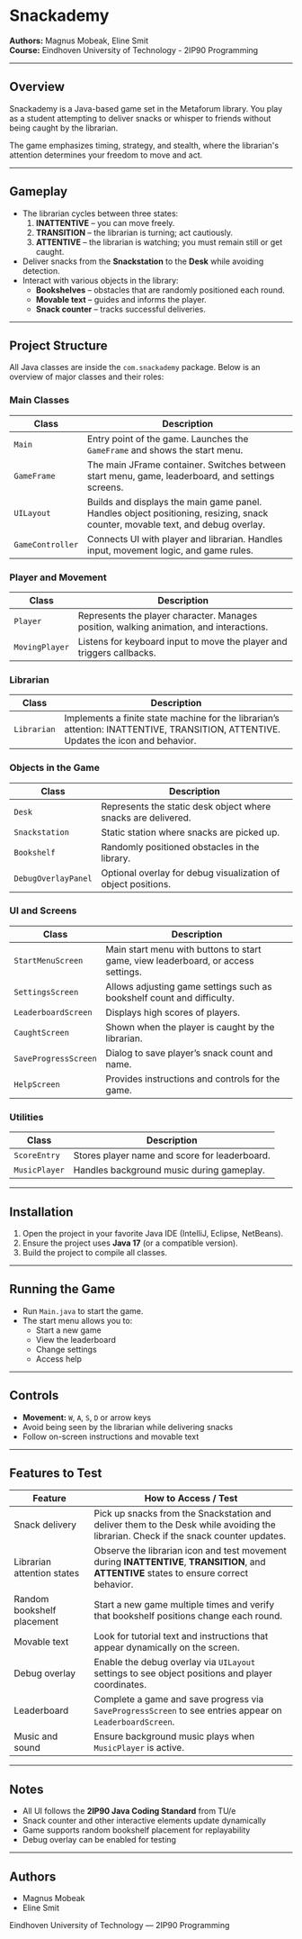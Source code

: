 # Snackademy

**Authors:** Magnus Mobeak, Eline Smit  
**Course:** Eindhoven University of Technology - 2IP90 Programming

---

## Overview

Snackademy is a Java-based game set in the Metaforum library. You play as a student attempting to deliver snacks or whisper to friends without being caught by the librarian.  

The game emphasizes timing, strategy, and stealth, where the librarian's attention determines your freedom to move and act.

---

## Gameplay

- The librarian cycles between three states:
  1. **INATTENTIVE** – you can move freely.
  2. **TRANSITION** – the librarian is turning; act cautiously.
  3. **ATTENTIVE** – the librarian is watching; you must remain still or get caught.
- Deliver snacks from the **Snackstation** to the **Desk** while avoiding detection.
- Interact with various objects in the library:
  - **Bookshelves** – obstacles that are randomly positioned each round.
  - **Movable text** – guides and informs the player.
  - **Snack counter** – tracks successful deliveries.

---

## Project Structure

All Java classes are inside the `com.snackademy` package. Below is an overview of major classes and their roles:

### Main Classes

| Class | Description |
|-------|-------------|
| `Main` | Entry point of the game. Launches the `GameFrame` and shows the start menu. |
| `GameFrame` | The main JFrame container. Switches between start menu, game, leaderboard, and settings screens. |
| `UILayout` | Builds and displays the main game panel. Handles object positioning, resizing, snack counter, movable text, and debug overlay. |
| `GameController` | Connects UI with player and librarian. Handles input, movement logic, and game rules. |

### Player and Movement

| Class | Description |
|-------|-------------|
| `Player` | Represents the player character. Manages position, walking animation, and interactions. |
| `MovingPlayer` | Listens for keyboard input to move the player and triggers callbacks. |

### Librarian

| Class | Description |
|-------|-------------|
| `Librarian` | Implements a finite state machine for the librarian’s attention: INATTENTIVE, TRANSITION, ATTENTIVE. Updates the icon and behavior. |

### Objects in the Game

| Class | Description |
|-------|-------------|
| `Desk` | Represents the static desk object where snacks are delivered. |
| `Snackstation` | Static station where snacks are picked up. |
| `Bookshelf` | Randomly positioned obstacles in the library. |
| `DebugOverlayPanel` | Optional overlay for debug visualization of object positions. |

### UI and Screens

| Class | Description |
|-------|-------------|
| `StartMenuScreen` | Main start menu with buttons to start game, view leaderboard, or access settings. |
| `SettingsScreen` | Allows adjusting game settings such as bookshelf count and difficulty. |
| `LeaderboardScreen` | Displays high scores of players. |
| `CaughtScreen` | Shown when the player is caught by the librarian. |
| `SaveProgressScreen` | Dialog to save player’s snack count and name. |
| `HelpScreen` | Provides instructions and controls for the game. |

### Utilities

| Class | Description |
|-------|-------------|
| `ScoreEntry` | Stores player name and score for leaderboard. |
| `MusicPlayer` | Handles background music during gameplay. |

---

## Installation

1. Open the project in your favorite Java IDE (IntelliJ, Eclipse, NetBeans).
2. Ensure the project uses **Java 17** (or a compatible version).
3. Build the project to compile all classes.

---

## Running the Game

- Run `Main.java` to start the game.
- The start menu allows you to:
  - Start a new game
  - View the leaderboard
  - Change settings
  - Access help

---

## Controls

- **Movement:** `W`, `A`, `S`, `D` or arrow keys
- Avoid being seen by the librarian while delivering snacks
- Follow on-screen instructions and movable text

---

## Features to Test

| Feature | How to Access / Test |
|---------|--------------------|
| Snack delivery | Pick up snacks from the Snackstation and deliver them to the Desk while avoiding the librarian. Check if the snack counter updates. |
| Librarian attention states | Observe the librarian icon and test movement during **INATTENTIVE**, **TRANSITION**, and **ATTENTIVE** states to ensure correct behavior. |
| Random bookshelf placement | Start a new game multiple times and verify that bookshelf positions change each round. |
| Movable text | Look for tutorial text and instructions that appear dynamically on the screen. |
| Debug overlay | Enable the debug overlay via `UILayout` settings to see object positions and player coordinates. |
| Leaderboard | Complete a game and save progress via `SaveProgressScreen` to see entries appear on `LeaderboardScreen`. |
| Music and sound | Ensure background music plays when `MusicPlayer` is active. |

---

## Notes

- All UI follows the **2IP90 Java Coding Standard** from TU/e
- Snack counter and other interactive elements update dynamically
- Game supports random bookshelf placement for replayability
- Debug overlay can be enabled for testing

---

## Authors

- Magnus Mobeak
- Eline Smit

Eindhoven University of Technology — 2IP90 Programming
